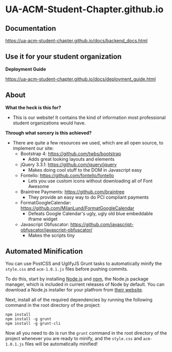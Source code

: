 # UA-ACM-Student-Chapter.github.io

## Documentation
https://ua-acm-student-chapter.github.io/docs/backend_docs.html

## Use it for your student organization
__Deployment Guide__

https://ua-acm-student-chapter.github.io/docs/deployment_guide.html

## About
**What the heck is this for?**

* This is our website! It contains the kind of information most professional student organizations would have.

**Through what sorcery is this achieved?**

* There are quite a few resources we used, which are all open source, to implement our site:
  * Bootstrap 4: https://github.com/twbs/bootstrap
    * Adds great looking layouts and elements
  * jQuery 3.3.1: https://github.com/jquery/jquery
    * Makes doing cool stuff to the DOM in Javascript easy
  * Fontello: https://github.com/fontello/fontello
    * Lets you use custom icons without downloading all of Font Awesome
  * Braintree Payments: https://github.com/braintree
    * They provide an easy way to do PCI compliant payments
  * FormatGoogleCalendar: https://github.com/MilanLund/FormatGoogleCalendar
    * Defeats Google Calendar's ugly, ugly old blue embeddable iframe widget
  * Javascript Obfuscator: https://github.com/javascript-obfuscator/javascript-obfuscator/
    * Makes the scripts tiny

## Automated Minification

You can use PostCSS and UglifyJS Grunt tasks to automatically minify the `style.css` and `acm-1.0.1.js` files before pushing commits.

To do this, start by installing [Node.js](https://nodejs.org/en/) and [npm](https://www.npmjs.com), the Node.js package manager, which is included in current releases of Node by default. You can download a Node.js installer for your platfrom from [their website](https://nodejs.org/en/download/).

Next, install all of the required dependencies by running the following command in the root directory of the project:

```shell
npm install
npm install -g grunt
npm install -g grunt-cli
```

Now all you need to do is run the `grunt` command in the root directory of the project whenever you are ready to minify, and the `style.css` and `acm-1.0.1.js` files will be automatically minified!
